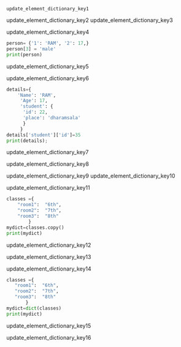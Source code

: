 ```ngMeta
update_element_dictionary_key1
```

update_element_dictionary_key2
update_element_dictionary_key3


update_element_dictionary_key4


```python
person= {'1': 'RAM', '2': 17,}
person[3] = 'male'
print(person)
```
update_element_dictionary_key5


update_element_dictionary_key6


```python
details={
    'Name': 'RAM',
     'Age': 17, 
     'student': {
      'id': 22,
      'place': 'dharamsala'
      }
     } 
details['student']['id']=35
print(details); 
```
        
update_element_dictionary_key7


update_element_dictionary_key8





update_element_dictionary_key9
update_element_dictionary_key10



update_element_dictionary_key11


```python
classes ={
    "room1":  "6th",
    "room2":  "7th",
    "room3":  "8th"
        }
mydict=classes.copy()
print(mydict)
```
update_element_dictionary_key12


update_element_dictionary_key13


update_element_dictionary_key14


```python
classes ={
   "room1":  "6th",
   "room2":  "7th",
   "room3":  "8th"
       }
mydict=dict(classes)
print(mydict)
```
update_element_dictionary_key15


update_element_dictionary_key16
